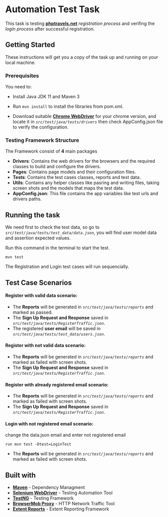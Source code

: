 # Automation Test Task

This task is testing [**phptravels.net**](https://phptravels.net/) *registration process* and verifing the *login process* after successful registration.


## Getting Started

These instructions will get you a copy of the task up and running on your local machine.


### Prerequisites

You need to:

* Install Java JDK 11 and Maven 3

* Run ```mvn install``` to install the libraries from pom.xml.

* Download suitable [**Chrome WebDriver**](https://chromedriver.chromium.org/downloads) for your chrome version, 
and locate it in *`src/test/java/tests/drivers`* then check AppConfig.json file to verify the configuration.


### Testing Framework Structure

The Framework consist of **4** main packages

* **Drivers**: Contains the web drivers for the browsers and the required classes to build and configure the drivers.
* **Pages**:   Contains page models and their configuration files.
* **Tests**:   Contains the test cases classes, reports and test data.
* **Utils**:   Contains any helper classes like pasring and writing files, taking screen shots and the models that maps the test data.
* **AppConfig.json**: This file contains the app variables like test urls and drivers paths.


## Running the task

We need first to check the test data, so go to *`src/test/java/tests/test_data/data.json`*,
you will find user model data and assertion expected values.

Run this command in the terminal to start the test.
```
mvn test
```
The Registration and Login test cases will run sequencially. 

## Test Case Scenarios

#### Register with valid data scenario:
- The **Reports** will be generated in *`src/test/java/tests/reports`* and marked as passed.
- The **Sign Up Request and Response** saved in *`src/test/java/tests/RegisterTraffic.json`*.
- The registered **user email** will be saved in *`src/test/java/tests/test_data/users.json`*.

#### Register with not valid data scenario:
- The **Reports** will be generated in *`src/test/java/tests/reports`* and marked as failed with screen shots.
- The **Sign Up Request and Response** saved in *`src/test/java/tests/RegisterTraffic.json`*.
 
#### Register with already registered email scenario:
- The **Reports** will be generated in *`src/test/java/tests/reports`* and marked as failed with screen shots.
- The **Sign Up Request and Response** saved in *`src/test/java/tests/RegisterTraffic.json`*.

#### Login with not registered email scenario:
change the data.json email and enter not registered email
```
run mvn test -Dtest=LoginTest 
```
- The **Reports** will be generated in *`src/test/java/tests/reports`* and marked as failed with screen shots.

## Built with

* [**Maven**](https://maven.apache.org/) - Dependency Managment
* [**Selenium WebDriver**](https://www.selenium.dev/) - Testing Automation Tool
* [**TestNG**](https://testng.org/doc/) - Testing Framework
* [**BrowserMob Proxy**](https://github.com/lightbody/browsermob-proxy) - HTTP Network Traffic Tool
* [**Extent Reports**](https://extentreports.com/) - Extent Reporting Framework


